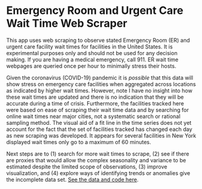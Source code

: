 # Emergency Room and Urgent Care Wait Time Web Scraper

This app uses web scraping to observe stated Emergency Room (ER) and urgent care facility wait times for  facilities in the United States. It is experimental purposes only and should not be used for any decision making. If you are having a medical emergency, call 911. ER wait time webpages are queried once per hour to minimally stress their hosts. 

Given the  coronavirus (COVID-19) pandemic it is *possible* that this data will show stress on emergency care facilities when aggregated across locations as indicated by higher wait times. However, note I have no insight into how these wait times are updated and there is no indication that they will be accurate during a time of crisis. Furthermore, the facilities tracked here were based on ease of scraping their wait time data and by searching for online wait times near major cities, not a systematic search or rational sampling method. The visual aid of a fit line in the time series does not yet account for the fact that the set of facilities tracked has changed each day as new scraping was developed. It appears for several facilities in New York displayed wait times only go to a maximum of 60 minutes. 

Next steps are to (1) search for more wait times to scrape, (2) see if there are proxies that would allow the complex seasonality and variance to be estimated despite the limited scope of observations, (3) improve visualization, and (4) explore ways of identifying trends or anomalies give the incomplete data set. [See the data and code here](https://github.com/jhamski/er-waittime-spikes).